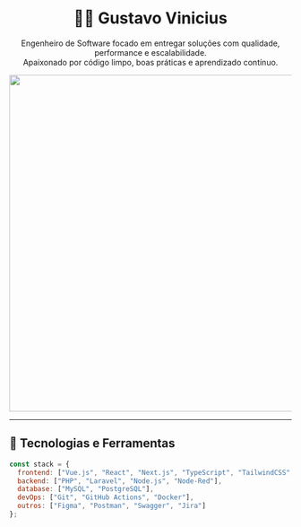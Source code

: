 <h1 align="center">👨‍💻 Gustavo Vinicius</h1>
<p align="center">
  Engenheiro de Software focado em entregar soluções com qualidade, performance e escalabilidade.<br>
  Apaixonado por código limpo, boas práticas e aprendizado contínuo.
</p>

<div align="center">
  <img src="https://i2.wp.com/allhtaccess.info/wp-content/uploads/2018/03/programming.gif?fit=1281%2C716&ssl=1" width="600"/>
</div>

---

## 🚀 Tecnologias e Ferramentas
```js
const stack = {
  frontend: ["Vue.js", "React", "Next.js", "TypeScript", "TailwindCSS", "Quasar"],
  backend: ["PHP", "Laravel", "Node.js", "Node-Red"],
  database: ["MySQL", "PostgreSQL"],
  devOps: ["Git", "GitHub Actions", "Docker"],
  outros: ["Figma", "Postman", "Swagger", "Jira"]
};

